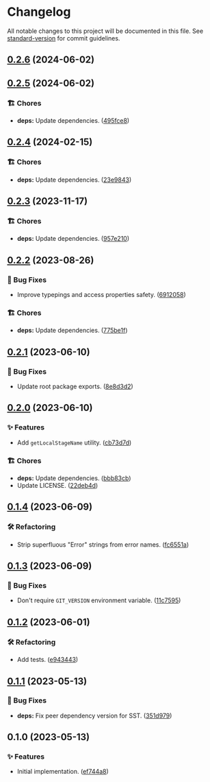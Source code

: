 # Changelog

All notable changes to this project will be documented in this file. See [standard-version](https://github.com/conventional-changelog/standard-version) for commit guidelines.

## [0.2.6](https://github.com/darkobits/serverless-kit/compare/v0.2.5...v0.2.6) (2024-06-02)

## [0.2.5](https://github.com/darkobits/serverless-kit/compare/v0.2.4...v0.2.5) (2024-06-02)


### 🏗 Chores

* **deps:** Update dependencies. ([495fce8](https://github.com/darkobits/serverless-kit/commit/495fce8acb4506c94b1e07b124c5e1711122b0ed))

## [0.2.4](https://github.com/darkobits/serverless-kit/compare/v0.2.3...v0.2.4) (2024-02-15)


### 🏗 Chores

* **deps:** Update dependencies. ([23e9843](https://github.com/darkobits/serverless-kit/commit/23e984351f63ab12e2e4780d6c84bdccad4f1372))

## [0.2.3](https://github.com/darkobits/serverless-kit/compare/v0.2.2...v0.2.3) (2023-11-17)


### 🏗 Chores

* **deps:** Update dependencies. ([957e210](https://github.com/darkobits/serverless-kit/commit/957e2100fe8d348e5794221d36c3833a0e011967))

## [0.2.2](https://github.com/darkobits/serverless-kit/compare/v0.2.1...v0.2.2) (2023-08-26)


### 🐞 Bug Fixes

* Improve typepings and access properties safety. ([6912058](https://github.com/darkobits/serverless-kit/commit/6912058e53d7faf629c31c9b7704f612eb2fc77e))


### 🏗 Chores

* **deps:** Update dependencies. ([775be1f](https://github.com/darkobits/serverless-kit/commit/775be1ffb2c5a0c0727821bb905daf38b5b9f6b5))

## [0.2.1](https://github.com/darkobits/serverless-kit/compare/v0.2.0...v0.2.1) (2023-06-10)


### 🐞 Bug Fixes

* Update root package exports. ([8e8d3d2](https://github.com/darkobits/serverless-kit/commit/8e8d3d2ab2c21cb633a8b9948643072096be8d66))

## [0.2.0](https://github.com/darkobits/serverless-kit/compare/v0.1.4...v0.2.0) (2023-06-10)


### ✨ Features

* Add `getLocalStageName` utility. ([cb73d7d](https://github.com/darkobits/serverless-kit/commit/cb73d7de64c346d7bdf78a924428811eb9fb85bd))


### 🏗 Chores

* **deps:** Update dependencies. ([bbb83cb](https://github.com/darkobits/serverless-kit/commit/bbb83cb9f060a873b9deb9a0c47e8c7d4f35dcf5))
* Update LICENSE. ([22deb4d](https://github.com/darkobits/serverless-kit/commit/22deb4dd6b4d1e3b30cfcd6c0baff31eaa34a313))

## [0.1.4](https://github.com/darkobits/serverless-kit/compare/v0.1.3...v0.1.4) (2023-06-09)


### 🛠 Refactoring

* Strip superfluous "Error" strings from error names. ([fc6551a](https://github.com/darkobits/serverless-kit/commit/fc6551a2444e012c4bdc657b95d0219db15853f7))

## [0.1.3](https://github.com/darkobits/serverless-kit/compare/v0.1.2...v0.1.3) (2023-06-09)


### 🐞 Bug Fixes

* Don't require `GIT_VERSION` environment variable. ([11c7595](https://github.com/darkobits/serverless-kit/commit/11c7595a4aec0255fe0120d1ffffaf4296a700a0))

## [0.1.2](https://github.com/darkobits/serverless-kit/compare/v0.1.1...v0.1.2) (2023-06-01)


### 🛠 Refactoring

* Add tests. ([e943443](https://github.com/darkobits/serverless-kit/commit/e94344397df354e9312fc16d056fdae266e3656b))

## [0.1.1](https://github.com/darkobits/serverless-kit/compare/v0.1.0...v0.1.1) (2023-05-13)


### 🐞 Bug Fixes

* **deps:** Fix peer dependency version for SST. ([351d979](https://github.com/darkobits/serverless-kit/commit/351d9790258331828eec99d2270be9bd3231dbdc))

## 0.1.0 (2023-05-13)


### ✨ Features

* Initial implementation. ([ef744a8](https://github.com/darkobits/serverless-kit/commit/ef744a8961cf91a1aed1e3e5942c5ee02ae94c48))
